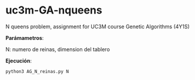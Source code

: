 

# uc3m-GA-nqueens

N queens problem, assignment for UC3M course Genetic Algorithms (4Y1S) 

**Parámametros**:

N: numero de reinas, dimension del tablero

**Ejecución**:

```python
python3 AG_N_reinas.py N
```

